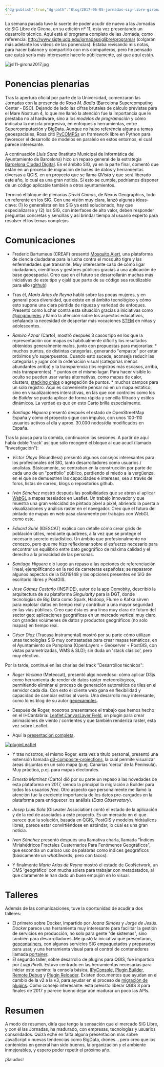 ```yaml
---
{"dg-publish":true,"dg-path":"Blog/2017-06-05-jornadas-sig-libre-girona-2017/Jornadas SIG Libre Girona.md","permalink":"/blog/2017-06-05-jornadas-sig-libre-girona-2017/jornadas-sig-libre-girona/","title":"Jornadas SIG Libre Girona"}
---
```



La semana pasada tuve la suerte de poder acudir de nuevo a las Jornadas de SIG Libre de Girona, en su edición nº 11, esta vez presentando un desarrollo técnico. Aquí está el programa completo de las Jornada, como referencia: http://www.sigte.udg.edu/jornadassiglibre/programa/ (colgarán más adelante los vídeos de las ponencias). Estaba revisando mis notas, para hacer balance y compartirlo con mis compañeros, pero he pensado que quizá sería más interesante hacerlo públicamente, así que aquí están.

![jsl11-girona2017.jpg](/img/user/Me/Blog/2017-06-05-jornadas-sig-libre-girona-2017/media/jsl11-girona2017.jpg)
# Ponencias plenarias

Tras la apertura oficial por parte de la Universidad, comenzaron las Jornadas con la presencia de _Rosa M. Badia_ (Barcelona Supercomputing Center - BSC). Dejando de lado las cifras brutales de cálculo previstas para el Mare Nostrum 4, lo que me llamó la atención fue la importancia que le prestaba no al hardware, sino a los _modelos de programación_ y cómo indicaba la mezcla progresiva, en enfoques y herramientas, entre Supercomputación y BigData. Aunque no hubo referencia alguna a temas geoespaciales, Rosa citó [PyCOMPSs](https://pypi.python.org/pypi/pycompss) un framework libre en Python para favorecer el desarrollo de modelos en paralelo en estos entornos, el cual parece interesante.

A continuación _Lluís Sanz_ (Instituto Municipal de Informática del Ayuntamiento de Barcelona) hizo un repaso general de la estrategia [Barcelona Ciudad Digital](http://ajuntament.barcelona.cat/estrategiadigital/es). En el ámbito SIG, ya en la parte final, comentó que están en un proceso de migración de bases de datos y herramientas diversas a QGIS, en un proyecto que se llama _QVista_ y que será liberado este año, lo cual es una gran noticia. Si esto se cumple, podríamos disponer de un código aplicable también a otros ayuntamientos.

Terminó el bloque de plenarias _David Comas_, de Nexus Geographics, todo un referente en los SIG. Con una visión muy clara, lanzó algunas ideas-clave: (1) lo generalista en los SIG ya está solucionado, hay que especializarse y (2) los SIG, con interfaces de alto valor, deben responder preguntas concretas y sencillas y así brindar tiempo al usuario experto para resolver él los temas complejos.

# Comunicaciones

- Frederic Bartumeus (CREAF) presentó [Mosquito Alert](http://www.mosquitoalert.com/), una plataforma de ciencia ciudadana para la lucha contra el mosquito tigre y las enfermedades que transmite. Muy interesante caso de cómo ligar ciudadanos, científicos y gestores públicos gracias a una aplicación de base geoespacial. Creo que en el futuro se desarrollarán muchas más iniciativas de este tipo y ojalá que parte de su código sea reutilizable para ello ([github](https://github.com/MoveLab))

- Tras él, _María Arias de Reyna_ habló sobre las pocas mujeres, y en general poca diversidad, que existe en el ámbito tecnológico y cómo esto supone una clara pérdida de riqueza y variedad de enfoques. Presentó como luchar contra esta situación gracias a iniciativas como [@pingmujeres](https://twitter.com/pingmujeres?lang=es) y llamó la atención sobre los aspectos educativos, señalando la necesidad de despertar más vocaciones [STEM](https://es.wikipedia.org/wiki/Educaci%C3%B3n_STEM) en niñas y adolescentes.

- _Ramiro Aznar_ (Carto), mostró después 3 casos tipo en los que la representación con mapas es habitualmente difícil y los resultados obtenidos generalmente malos, junto con propuestas para mejorarlas: \* muchos puntos, de distintas categorías, generando "empaste" por estar próximos y/o superpuestos. Cuando esto sucede, aconseja reducir las categorías y jugar con la ordenación visual (categorías menos abundantes arriba) y la transparencia (los registros más escasos, arriba, más transparentes). \* puntos en el mismo lugar. Para hacer visible lo oculto se pueden usar varias alternativas, como mapas de calor, clusters, [stacking chips](https://carto.com/blog/stacking-chips-a-map-hack) o agregación de puntos. \* muchos campos para un solo registro. Aquí es conveniente pensar no en un mapa estático, sino en visualizaciones interactivas, en las que con controles como los de _Builder_ se pueda aplicar de forma rápida y sencilla filtrado y estilos dinámicos. La verdad es que en esto Carto brilla especialmente.

- _Santiago Higuera_ presentó después el estado de OpenStreetMap España y cómo el proyecto sigue con impulso, con unos 100-110 usuarios activos al día y aprox. 30.000 nodos/día modificados en España.

Tras la pausa para la comida, continuaron las sesiones. A partir de aquí había doble 'track' así que sólo recogeré el bloque al que acudí (llamado "Investigación"):

- _Víctor Olaya_ (Boundless) presentó algunos consejos interesantes para los profesionales del SIG, tanto desarrolladores como usuarios / analistas. Básicamente, se centraban en la construcción por parte de cada uno de un "portfolio" público, perdiendo el miedo a la vergüenza, en el que se demuestren las capacidades e intereses, sea a través de foros, listas de correo, blogs o repositorios github.

- _Iván Sánchez_ mostró después las posibilidades que se abren al aplicar [WebGL](https://gitlab.com/IvanSanchez/Leaflet.TileLayer.GL) a mapas teselados en Leaflet. Un trabajo innovador y que muestra una gran velocidad de pintado pixel a pixel, abriendo la puerta a visualizaciones y análisis raster en el navegador. Creo que el futuro del pintado de mapas en web pasa claramente por trabajos con WebGL como este.

- _Eduard Suñé_ (IDESCAT) explicó con detalle cómo crear grids de población útiles, mediante quadtrees, a la vez que se protege el necesario secreto estadístico. Un ámbito que profesionalmente no conozco, pero que me hizo reflexionar sobre el esfuerzo necesario para encontrar un equilibrio entre dato geográfico de máxima calidad y el derecho a la privacidad de las personas.

- _Santiago Higuera_ dió luego un repaso a las opciones de referenciación lineal, ejemplificando en la red de carreteras españolas; se repasaron algunos aspectos de la ISO19148 y las opciones presentes en SIG de escritorio libres y PostGIS.

- _Jose Gómez Castaño_ (INSPIDE), autor de la app [Comobity](https://play.google.com/store/apps/details?id=com.inspide.comobity&hl=es), describió la arquitectura de su plataforma _Singularity_ para la DGT, donde tecnologías de Big Data como Spark, Hadoop, Flume o Kafka sirven para explotar datos en tiempo real y contribuir a una mayor seguridad en las vías públicas. Creo que ésta es una línea muy clara de futuro del sector geo: aplicaciones geográficas en un mercado vertical muy claro, con grandes volúmenes de datos y productos geográficos (no solo mapas) en tiempo real.

- _César Díaz_ (Tracasa Instrumental) mostró por su parte cómo utilizan unas tecnologías SIG muy contrastadas para crear mapas temáticos, en el Ayuntamiento de Pamplona (OpenLayers + Geoserver + PostGIS, con vistas parametrizadas, WMS & SLD); sin duda un 'stack clásico', pero muy efectivo.

Por la tarde, continué en las charlas del track "Desarrollos técnicos":

- _Roger Veciana_ (Meteocat), presentó algo novedoso: cómo aplicar D3js como herramienta de render de datos raster meteorológicos, permitiendo eliminar el proceso de generación automática de tiles en el servidor cada día. Con esto el cliente web gana en flexibilidad y capacidad de cambiar estilos al vuelo. Una desarrollo muy interesante, como lo es blog de su autor [geoexamples](http://geoexamples.com).

- Después de Roger, nosotros presentamos el trabajo que hemos hecho en el IHCantabria: [Leaflet.CanvasLayer.Field](https://github.com/IHCantabria/Leaflet.CanvasLayer.Field/), un plugin para crear animaciones de viento / corrientes y que también renderiza raster, esta vez sobre Leaflet.

- Aquí la [presentación completa](https://victorvelarde.github.io/presentacion-jsl11/).

[![pluginLeaflet](Me/Blog/2017-06-05-jornadas-sig-libre-girona-2017/images/pluginleaflet1.png)](http://victorvelarde.github.io/presentacion-jsl11)

- Y tras nosotros, el mismo Roger, esta vez a título personal, presentó una extensión llamada [d3-composite-projections](https://github.com/rveciana/d3-composite-projections), la cual permite visualizar áreas disjuntas en un solo mapa (p.ej. Canarias 'cerca' de la Península). Muy práctica, p.ej. para mapas electorales.

- _Ernesto Martínez_ (Carto) dió por su parte un repaso a las novedades de esta plataforma en 2017, siendo la principal la migración a Builder para todos los usuarios _free_. Otro aspecto que personalmente me llamó la atención fue la creciente importancia de los datos pre-cargados en la plataforma para enriquecer los análisis (_Data Observatory_).

- _Josep Lluís Sala_ (Giswater Association) contó el estado de la aplicación y de la red de asociados a este proyecto. Es un mercado en el que parece que la solución, basada en QGIS, PostGIS y modelos hidráulicos libres, parece estar convirtiéndose en estándar, lo cual es una gran noticia.

- _Ivan Sánchez_ presentó después una llamativa charla, llamada "Índices Miriahédricos Fractales Cuaternarios Para Fenómenos Geográficos", que escondía un curioso uso de palabras como índices geográficos (básicamente un _what3words_, pero con tacos).

- Y finalmente _María Arias de Reyna_ mostró el estado de GeoNetwork, un CMS 'geográfico' con mucha solera para trabajar con metadatados, al que claramente le han dado un buen empujón en lo visual.

# Talleres

Además de las comunicaciones, tuve la oportunidad de acudir a dos talleres:

- El primero sobre Docker, impartido por _Joana Simoes_ y _Jorge de Jesús_. _Docker_ parece una herramienta muy interesante para facilitar la gestión de servicios en producción, no solo para gente "de sistemas", sino también para desarrolladores. Me gustó la iniciativa que presentaron, [geocontainers](https://hub.docker.com/u/geocontainers/), con algunos servicios SIG empaquetados y preparados para usar, y una herramienta visual para el control de contenedores llamada [portainer](http://portainer.io/).
- El segundo taller, sobre desarrollo de plugins para QGIS, fue impartido por _Luigi Pirelli_. Estuvo centrado en las herramientas necesarias para iniciar este camino: la consola básica, [IPyConsole](https://github.com/elpaso/qgis-ipythonconsole), [Plugin Builder](https://github.com/g-sherman/Qgis-Plugin-Builder), [Remote Debug](https://github.com/sourcepole/qgis-remote-debug) y [Plugin Reloader](https://github.com/borysiasty/plugin_reloader). Existen documentos que ayudan en el cambio de la v2 a la v3, para ayudar en el proceso de [migración de plugins](http://slides.com/luigipirelli/desdarrolloplugindeqgis-xi-girona#/18). Como consejo interesante: está previsto liberar QGIS 3 para finales de 2017 y parece bueno dejar aún madurar un poco las APIs.
    

# Resumen

A modo de resumen, diría que tengo la sensación que el mercado SIG Libre, y con él las Jornadas, ha madurado, con empresas, tecnologías y usuarios consolidados. Quizá eché en falta alguna presentación más sobre JavaScript o nuevas tendencias como BigData, drones... pero creo que los contenidos en general han sido buenos, la organización y el ambiente inmejorables, y espero poder repetir el próximo año.

¡Saludos!
